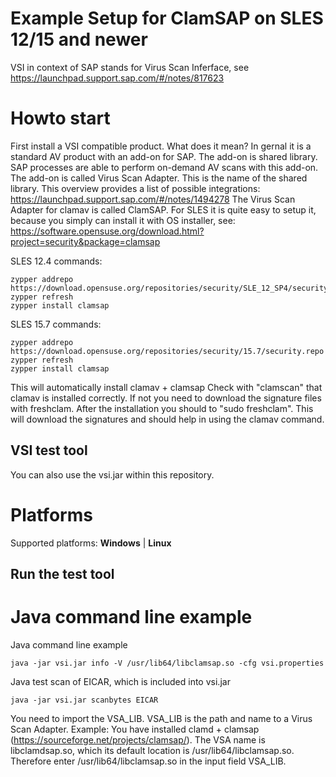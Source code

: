 # Example Setup for ClamSAP on SLES 12/15 and newer

VSI in context of SAP stands for Virus Scan Inferface, see https://launchpad.support.sap.com/#/notes/817623 

# Howto start
First install a VSI compatible product. What does it mean? In gernal it is a standard AV product with an add-on for SAP. The add-on is shared library. SAP processes are able to perform on-demand AV scans with this add-on. The add-on is called Virus Scan Adapter. This is the name of the shared library. This overview provides a list of possible integrations: https://launchpad.support.sap.com/#/notes/1494278
The Virus Scan Adapter for clamav is called ClamSAP. For SLES it is quite easy to setup it, because you simply can install it with OS installer, see:
https://software.opensuse.org/download.html?project=security&package=clamsap

SLES 12.4 commands:
```
zypper addrepo https://download.opensuse.org/repositories/security/SLE_12_SP4/security.repo
zypper refresh
zypper install clamsap
```
SLES 15.7 commands:
```
zypper addrepo https://download.opensuse.org/repositories/security/15.7/security.repo
zypper refresh
zypper install clamsap
```
This will automatically install clamav + clamsap
Check with "clamscan" that clamav is installed correctly. If not you need to download the signature files with freshclam.
After the installation you should to "sudo freshclam". This will download the signatures and should help in using the clamav command.

## VSI test tool
You can also use the vsi.jar within this repository.

# Platforms
Supported platforms: **Windows** | **Linux** 

## Run the test tool
# Java command line example
Java command line example
```
java -jar vsi.jar info -V /usr/lib64/libclamsap.so -cfg vsi.properties
```
Java test scan of EICAR, which is included into vsi.jar
```
java -jar vsi.jar scanbytes EICAR
```

You need to import the VSA_LIB. VSA_LIB is the path and name to a Virus Scan Adapter.
Example: You have installed clamd + clamsap (https://sourceforge.net/projects/clamsap/). The VSA name is libclamdsap.so, which its default location is /usr/lib64/libclamsap.so. Therefore enter /usr/lib64/libclamsap.so in the input field VSA_LIB.




